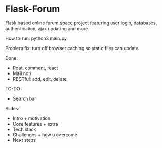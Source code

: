 # Flask-Forum
Flask based online forum space project featuring user login, databases, authentication, ajax updating and more.

How to run: python3 main.py 

Problem fix: turn off browser caching so static files can update.

Done:
- Post, comment, react
- Mail noti
- RESTful: add, edit, delete

TO-DO:
- Search bar

Slides:
- Intro + motivation
- Core features + extra
- Tech stack
- Challenges + how u overcome
- Next steps
